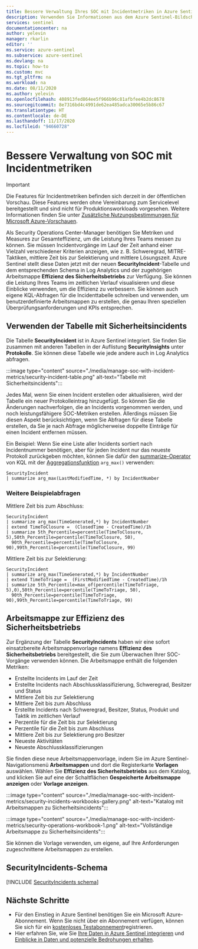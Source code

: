 ```yaml
---
title: Bessere Verwaltung Ihres SOC mit Incidentmetriken in Azure Sentinel | Microsoft-Dokumentation
description: Verwenden Sie Informationen aus dem Azure Sentinel-Bildschirm und der -Arbeitsmappe mit Incidentmetriken, um Ihr Security Operations Center (SOC) besser zu verwalten.
services: sentinel
documentationcenter: na
author: yelevin
manager: rkarlin
editor: ''
ms.service: azure-sentinel
ms.subservice: azure-sentinel
ms.devlang: na
ms.topic: how-to
ms.custom: mvc
ms.tgt_pltfrm: na
ms.workload: na
ms.date: 08/11/2020
ms.author: yelevin
ms.openlocfilehash: 408913fed864ee5f966b96c81afbfee4b2dc8678
ms.sourcegitcommit: 8e7316bd4c4991de62ea485adca30065e5b86c67
ms.translationtype: HT
ms.contentlocale: de-DE
ms.lasthandoff: 11/17/2020
ms.locfileid: "94660728"
---
```

# <a name="manage-your-soc-better-with-incident-metrics"></a>Bessere Verwaltung von SOC mit Incidentmetriken

> [!IMPORTANT]
> Die Features für Incidentmetriken befinden sich derzeit in der öffentlichen Vorschau.
> Diese Features werden ohne Vereinbarung zum Servicelevel bereitgestellt und sind nicht für Produktionsworkloads vorgesehen.
> Weitere Informationen finden Sie unter [Zusätzliche Nutzungsbestimmungen für Microsoft Azure-Vorschauen](https://azure.microsoft.com/support/legal/preview-supplemental-terms/).

Als Security Operations Center-Manager benötigen Sie Metriken und Measures zur Gesamteffizienz, um die Leistung Ihres Teams messen zu können. Sie müssen Incidentvorgänge im Lauf der Zeit anhand einer Vielzahl verschiedener Kriterien anzeigen, wie z. B. Schweregrad, MITRE-Taktiken, mittlere Zeit bis zur Selektierung und mittlere Lösungszeit. Azure Sentinel stellt diese Daten jetzt mit der neuen **SecurityIncident**-Tabelle und dem entsprechenden Schema in Log Analytics und der zugehörigen Arbeitsmappe **Effizienz des Sicherheitsbetriebs** zur Verfügung. Sie können die Leistung Ihres Teams im zeitlichen Verlauf visualisieren und diese Einblicke verwenden, um die Effizienz zu verbessern. Sie können auch eigene KQL-Abfragen für die Incidenttabelle schreiben und verwenden, um benutzerdefinierte Arbeitsmappen zu erstellen, die genau Ihren speziellen Überprüfungsanforderungen und KPIs entsprechen.

## <a name="use-the-security-incidents-table"></a>Verwenden der Tabelle mit Sicherheitsincidents

Die Tabelle **SecurityIncident** ist in Azure Sentinel integriert. Sie finden Sie zusammen mit anderen Tabellen in der Auflistung **SecurityInsights** unter **Protokolle**. Sie können diese Tabelle wie jede andere auch in Log Analytics abfragen.

:::image type="content" source="./media/manage-soc-with-incident-metrics/security-incident-table.png" alt-text="Tabelle mit Sicherheitsincidents":::

Jedes Mal, wenn Sie einen Incident erstellen oder aktualisieren, wird der Tabelle ein neuer Protokolleintrag hinzugefügt. So können Sie die Änderungen nachverfolgen, die an Incidents vorgenommen werden, und noch leistungsfähigere SOC-Metriken erstellen. Allerdings müssen Sie diesen Aspekt berücksichtigen, wenn Sie Abfragen für diese Tabelle erstellen, da Sie je nach Abfrage möglicherweise doppelte Einträge für einen Incident entfernen müssen. 

Ein Beispiel: Wenn Sie eine Liste aller Incidents sortiert nach Incidentnummer benötigen, aber für jeden Incident nur das neueste Protokoll zurückgeben möchten, können Sie dafür den [summarize-Operator](/azure/data-explorer/kusto/query/summarizeoperator) von KQL mit der [Aggregationsfunktion](/azure/data-explorer/kusto/query/arg-max-aggfunction) `arg_max()` verwenden:


```Kusto
SecurityIncident
| summarize arg_max(LastModifiedTime, *) by IncidentNumber
```
### <a name="more-sample-queries"></a>Weitere Beispielabfragen

Mittlere Zeit bis zum Abschluss:
```Kusto
SecurityIncident
| summarize arg_max(TimeGenerated,*) by IncidentNumber 
| extend TimeToClosure =  (ClosedTime - CreatedTime)/1h
| summarize 5th_Percentile=percentile(TimeToClosure, 5),50th_Percentile=percentile(TimeToClosure, 50), 
  90th_Percentile=percentile(TimeToClosure, 90),99th_Percentile=percentile(TimeToClosure, 99)
```

Mittlere Zeit bis zur Selektierung:
```Kusto
SecurityIncident
| summarize arg_max(TimeGenerated,*) by IncidentNumber 
| extend TimeToTriage =  (FirstModifiedTime - CreatedTime)/1h
| summarize 5th_Percentile=max_of(percentile(TimeToTriage, 5),0),50th_Percentile=percentile(TimeToTriage, 50), 
  90th_Percentile=percentile(TimeToTriage, 90),99th_Percentile=percentile(TimeToTriage, 99) 
```

## <a name="security-operations-efficiency-workbook"></a>Arbeitsmappe zur Effizienz des Sicherheitsbetriebs

Zur Ergänzung der Tabelle **SecurityIncidents** haben wir eine sofort einsatzbereite Arbeitsmappenvorlage namens **Effizienz des Sicherheitsbetriebs** bereitgestellt, die Sie zum Überwachen Ihrer SOC-Vorgänge verwenden können. Die Arbeitsmappe enthält die folgenden Metriken: 
- Erstellte Incidents im Lauf der Zeit 
- Erstellte Incidents nach Abschlussklassifizierung, Schweregrad, Besitzer und Status 
- Mittlere Zeit bis zur Selektierung 
- Mittlere Zeit bis zum Abschluss 
- Erstellte Incidents nach Schweregrad, Besitzer, Status, Produkt und Taktik im zeitlichen Verlauf 
- Perzentile für die Zeit bis zur Selektierung 
- Perzentile für die Zeit bis zum Abschluss 
- Mittlere Zeit bis zur Selektierung pro Besitzer 
- Neueste Aktivitäten 
- Neueste Abschlussklassifizierungen  

Sie finden diese neue Arbeitsmappenvorlage, indem Sie im Azure Sentinel-Navigationsmenü **Arbeitsmappen** und dort die Registerkarte **Vorlagen** auswählen. Wählen Sie **Effizienz des Sicherheitsbetriebs** aus dem Katalog, und klicken Sie auf eine der Schaltflächen **Gespeicherte Arbeitsmappe anzeigen** oder **Vorlage anzeigen**.

:::image type="content" source="./media/manage-soc-with-incident-metrics/security-incidents-workbooks-gallery.png" alt-text="Katalog mit Arbeitsmappen zu Sicherheitsincidents":::

:::image type="content" source="./media/manage-soc-with-incident-metrics/security-operations-workbook-1.png" alt-text="Vollständige Arbeitsmappe zu Sicherheitsincidents":::

Sie können die Vorlage verwenden, um eigene, auf Ihre Anforderungen zugeschnittene Arbeitsmappen zu erstellen.

## <a name="securityincidents-schema"></a>SecurityIncidents-Schema

[!INCLUDE [SecurityIncidents schema](../../includes/sentinel-schema-security-incident.md)]

## <a name="next-steps"></a>Nächste Schritte

- Für den Einstieg in Azure Sentinel benötigen Sie ein Microsoft Azure-Abonnement. Wenn Sie nicht über ein Abonnement verfügen, können Sie sich für ein [kostenloses Testabonnement](https://azure.microsoft.com/free/)registrieren.
- Hier erfahren Sie, wie Sie [Ihre Daten in Azure Sentinel integrieren](quickstart-onboard.md) und [Einblicke in Daten und potenzielle Bedrohungen erhalten](quickstart-get-visibility.md).